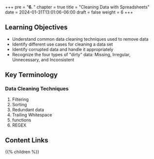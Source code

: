 +++
pre = "<b>6. </b>"
chapter = true
title = "Cleaning Data with Spreadsheets"
date = 2024-01-31T13:01:06-06:00
draft = false
weight = 6
+++

## Learning Objectives
- Understand common data cleaning techniques used to remove data
- Identify different use cases for cleaning a data set
- Identify corrupted data and handle it appropriately
- Recognize the four types of "dirty" data: Missing, Irregular, Unnecessary, and Inconsistent

## Key Terminology

### Data Cleaning Techniques
1. Filtering
1. Sorting
1. Redundant data
1. Trailing Whitespace
1. functions
1. REGEX

## Content Links

{{% children %}}
